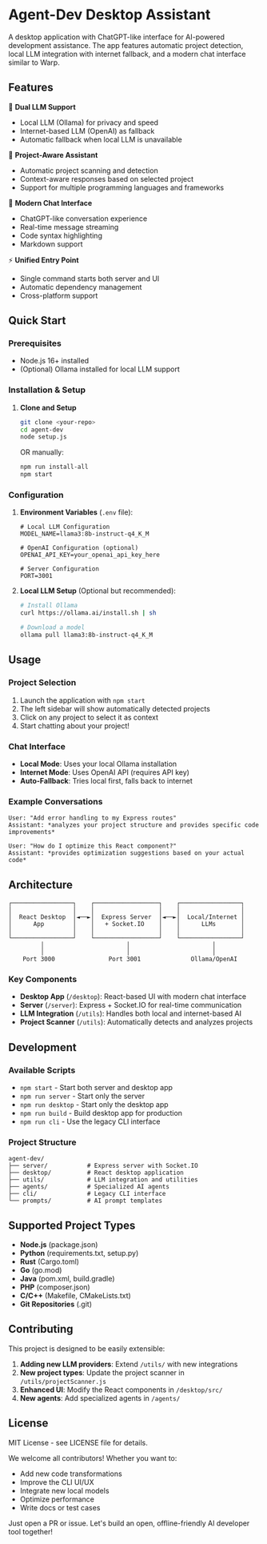 # Agent-Dev Desktop Assistant

A desktop application with ChatGPT-like interface for AI-powered development assistance. The app features automatic project detection, local LLM integration with internet fallback, and a modern chat interface similar to Warp.

## Features

🤖 **Dual LLM Support**
- Local LLM (Ollama) for privacy and speed
- Internet-based LLM (OpenAI) as fallback
- Automatic fallback when local LLM is unavailable

🎯 **Project-Aware Assistant**
- Automatic project scanning and detection
- Context-aware responses based on selected project
- Support for multiple programming languages and frameworks

💬 **Modern Chat Interface**
- ChatGPT-like conversation experience
- Real-time message streaming
- Code syntax highlighting
- Markdown support

⚡ **Unified Entry Point**
- Single command starts both server and UI
- Automatic dependency management
- Cross-platform support

## Quick Start

### Prerequisites

- Node.js 16+ installed
- (Optional) Ollama installed for local LLM support

### Installation & Setup

1. **Clone and Setup**
   ```bash
   git clone <your-repo>
   cd agent-dev
   node setup.js
   ```

   OR manually:
   ```bash
   npm run install-all
   npm start
   ```

### Configuration

1. **Environment Variables** (`.env` file):
   ```env
   # Local LLM Configuration
   MODEL_NAME=llama3:8b-instruct-q4_K_M
   
   # OpenAI Configuration (optional)
   OPENAI_API_KEY=your_openai_api_key_here
   
   # Server Configuration
   PORT=3001
   ```

2. **Local LLM Setup** (Optional but recommended):
   ```bash
   # Install Ollama
   curl https://ollama.ai/install.sh | sh
   
   # Download a model
   ollama pull llama3:8b-instruct-q4_K_M
   ```

## Usage

### Project Selection

1. Launch the application with `npm start`
2. The left sidebar will show automatically detected projects
3. Click on any project to select it as context
4. Start chatting about your project!

### Chat Interface

- **Local Mode**: Uses your local Ollama installation
- **Internet Mode**: Uses OpenAI API (requires API key)
- **Auto-Fallback**: Tries local first, falls back to internet

### Example Conversations

```
User: "Add error handling to my Express routes"
Assistant: *analyzes your project structure and provides specific code improvements*

User: "How do I optimize this React component?"
Assistant: *provides optimization suggestions based on your actual code*
```

## Architecture

```
┌─────────────────┐    ┌──────────────────┐    ┌─────────────────┐
│                 │    │                  │    │                 │
│  React Desktop  │◄──►│  Express Server  │◄──►│  Local/Internet │
│      App        │    │   + Socket.IO    │    │      LLMs       │
│                 │    │                  │    │                 │
└─────────────────┘    └──────────────────┘    └─────────────────┘
         │                       │                       │
         │                       │                       │
    Port 3000               Port 3001              Ollama/OpenAI
```

### Key Components

- **Desktop App** (`/desktop`): React-based UI with modern chat interface
- **Server** (`/server`): Express + Socket.IO for real-time communication
- **LLM Integration** (`/utils`): Handles both local and internet-based AI
- **Project Scanner** (`/utils`): Automatically detects and analyzes projects

## Development

### Available Scripts

- `npm start` - Start both server and desktop app
- `npm run server` - Start only the server
- `npm run desktop` - Start only the desktop app  
- `npm run build` - Build desktop app for production
- `npm run cli` - Use the legacy CLI interface

### Project Structure

```
agent-dev/
├── server/           # Express server with Socket.IO
├── desktop/          # React desktop application
├── utils/            # LLM integration and utilities
├── agents/           # Specialized AI agents
├── cli/              # Legacy CLI interface
└── prompts/          # AI prompt templates
```

## Supported Project Types

- **Node.js** (package.json)
- **Python** (requirements.txt, setup.py)
- **Rust** (Cargo.toml)
- **Go** (go.mod)
- **Java** (pom.xml, build.gradle)
- **PHP** (composer.json)
- **C/C++** (Makefile, CMakeLists.txt)
- **Git Repositories** (.git)

## Contributing

This project is designed to be easily extensible:

1. **Adding new LLM providers**: Extend `/utils/` with new integrations
2. **New project types**: Update the project scanner in `/utils/projectScanner.js`
3. **Enhanced UI**: Modify the React components in `/desktop/src/`
4. **New agents**: Add specialized agents in `/agents/`

## License

MIT License - see LICENSE file for details.


We welcome all contributors! Whether you want to:

- Add new code transformations
- Improve the CLI UI/UX
- Integrate new local models
- Optimize performance
- Write docs or test cases

Just open a PR or issue. Let's build an open, offline-friendly AI developer tool together!
